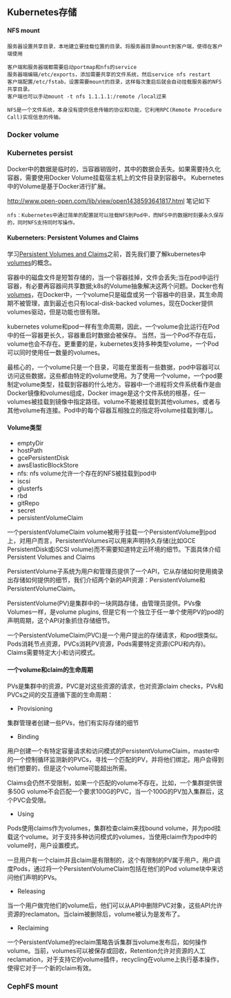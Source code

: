 ## Kubernetes存储

#### NFS mount

```
服务器设置共享目录，本地建立要挂载位置的目录。将服务器目录mount到客户端，使得在客户端使用

客户端和服务器端都需要启动portmap和nfs的service
服务器端编辑/etc/exports，添加需要共享的文件系统，然后service nfs restart
客户端配置/etc/fstab，设置需要mount的目录，这样每次重启后就会自动挂载服务器的NFS共享目录。
客户端也可以手动mount -t nfs 1.1.1.1:/remote /local过来

NFS是一个文件系统，本身没有提供信息传输的协议和功能，它利用RPC(Remote Procedure Call)实现信息的传输。
```

### Docker volume

### Kubernetes persist

Docker中的数据是临时的，当容器销毁时，其中的数据会丢失。如果需要持久化容器，需要使用Docker
Volume挂载宿主机上的文件目录到容器中。
Kubernetes中的Volume是基于Docker进行扩展。

http://www.open-open.com/lib/view/open1438593641817.html 笔记如下
```
nfs：Kubernetes中通过简单的配置就可以挂载NFS到Pod中，而NFS中的数据时刻要永久保存的，同时NFS支持同时写操作。
```
#### Kuberneters: Persistent Volumes and Claims
学习[Persistent Volumes and Claims](https://github.com/kubernetes/kubernetes/blob/release-1.0/docs/user-guide/persistent-volumes.md)之前，首先我们要了解kubernetes中[volumes](https://github.com/kubernetes/kubernetes/blob/release-1.0/docs/user-guide/volumes.md)的概念。

容器中的磁盘文件是短暂存储的，当一个容器挂掉，文件会丢失;当在pod中运行容器，有必要再容器间共享数据;k8s的Volume抽象解决这两个问题。Docker也有[volumes](https://docs.docker.com/engine/tutorials/dockervolumes/)，在Docker中，一个volume只是磁盘或另一个容器中的目录，其生命周期不被管理，直到最近也只有local-disk-backed volumes，现在Docker提供volumes驱动，但是功能也很有限。

kubernetes volume和pod一样有生命周期，因此，一个volume会比运行在Pod中的任一容器更长久，容器重启时数据会被保存。
当然，当一个Pod不存在后，volume也会不存在。更重要的是，kubernetes支持多种类型volume，一个Pod可以同时使用任一数量的volumes。

最核心的，一个volume只是一个目录，可能在里面有一些数据，pod中容器可以访问这些数据，这些都由特定的volume使用。为了使用一个volume，一个pod要制定volume类型，挂载到容器的什么地方。容器中一个进程将文件系统看作是由Docker镜像和volumes组成，Docker image是这个文件系统的根基，任一volumes被挂载到镜像中指定路径。volume不能被挂载到其他volumes，或者与其他volume有连接。Pod中的每个容器互相独立的指定将volume挂载到哪儿。

#### Volume类型

 - emptyDir
 - hostPath
 - gcePersistentDisk
 - awsElasticBlockStore
 - nfs: nfs volume允许一个存在的NFS被挂载到pod中
 - iscsi
 - glusterfs
 - rbd
 - gitRepo
 - secret
 - persistentVolumeClaim

一个persistentVolumeClaim volume被用于挂载一个PersistentVolume到pod上，对用户而言，PersistentVolumes可以用来声明持久存储(比如GCE PersistentDisk或iSCSI volume)而不需要知道特定云环境的细节。下面具体介绍Persistent Volumes and Claims

PersistentVolume子系统为用户和管理员提供了一个API，它从存储如何使用摘录出存储如何提供的细节，我们介绍两个新的API资源：PersistentVolume和PersistentVolumeClaim。

PersistentVolume(PV)是集群中的一块网路存储，由管理员提供。PVs像Volumes一样，是volume plugins, 但是它有一个独立于任一单个使用PV的pod的声明周期，这个API对象抓住存储细节。

一个PersistentVolumeClaim(PVC)是一个用户提出的存储请求，和pod很类似。Pods消耗节点资源，PVCs消耗PV资源，Pods需要特定资源(CPU和内存)。Claims需要特定大小和访问模式。

#### 一个volume和claim的生命周期

PVs是集群中的资源，PVC是对这些资源的请求，也对资源claim checks，PVs和PVCs之间的交互遵循下面的生命周期：

 - Provisioning
 
集群管理者创建一些PVs，他们有实际存储的细节

 - Binding

用户创建一个有特定容量请求和访问模式的PersistentVolumeClaim，master中的一个控制循环监测新的PVCs，寻找一个匹配的PV，并将他们绑定。用户会得到他们想要的，但是这个volume可能超出所需。

Claims会仍然不受限制，如果一个匹配的volume不存在。比如，一个集群提供很多50G volume不会匹配一个要求100G的PVC，当一个100G的PV加入集群后，这个PVC会受限。

 - Using

Pods使用claims作为volumes，集群检查claim来找bound volume，并为pod挂载这个volume。对于支持多种访问模式的volumes，当使用claim作为pod中的volume时，用户设置模式。

一旦用户有一个claim并且claim是有限制的，这个有限制的PV属于用户。用户调度Pods，通过将一个PersistentVolumeClaim包括在他们的Pod volume块中来访问他们声明的PVs。

 - Releasing

当一个用户做完他们的volume后，他们可以从API中删除PVC对象，这些API允许资源的reclamaton。当claim被删除后，volume被认为是发布了。

 - Reclaiming

一个PersistentVolume的reclaim策略告诉集群当volume发布后，如何操作volume。当前，volumes可以被保存或回收，Retention允许对资源的人工reclamation，对于支持它的volume插件，recycling在volume上执行基本操作，使得它对于一个新的claim有效。




### CephFS mount








